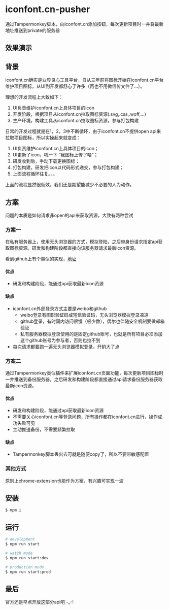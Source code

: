 # iconfont.cn-pusher
通过Tampermonkey脚本，向iconfont.cn添加按钮，每次更新项目时一并将最新地址推送到private的服务器

## 效果演示

## 背景

iconfont.cn确实是业界良心工具平台，自从三年前将图标开始在iconfont.cn平台维护项目图标，从UI到开发都舒心了许多（再也不用微信传文件了...）。

理想的开发流程上大致如下：
1. UI负责维护iconfont.cn上具体项目的icon
2. 开发阶段，根据项目从iconfont.cn拉取图标资源(.svg,.css,.woff,...)
3. 生产环境，构建工具从iconfont.cn拉取图标资源，参与打包构建

日常的开发过程就是在1，2，3中不断循环，由于iconfont.cn不提供open api来拉取项目图标，所以实操起来就变成：
1. UI负责维护iconfont.cn上具体项目的icon；
2. UI更新了icon，吼一下 “我图标上传了哈”；
3. 研发收到后，手动下载更换图标；
4. 打包构建，研发把icon以代码形式递交，参与打包构建；
5. 上面流程循环往复。。。

上面的流程显然很低效，我们还是期望能减少不必要的人为动作。

## 方案

问题的本质是如何请求非open的api来获取资源，大致有两种尝试


### 方案一
在私有服务器上，使用无头浏览器的方式，模拟登陆，之后带身份请求指定api获取图标资源。研发和构建阶段都直接向该服务器请求最新icon资源。

看到github上有个类似的实现，[地址](https://github.com/lomocc/get-iconfont-svg)


#### 优点
- 研发和构建阶段，能通过api获取最新icon资源

#### 缺点
- iconfont.cn外部登录方式主要是weibo和github
  - weibo登录有图形验证码或短信验证码，无头浏览器模拟登录凉凉
  - github登录，有时国内访问很慢（极少数），偶尔也伴随安全机制要做邮箱验证
  - 私有服务器模拟登录使用的是固定github账号，也就是所有项目必须添加这个github账号为参与者，否则也拉不到
- 每次请求都要跑一遍无头浏览器模拟登录，开销大了点

### 方案二
通过Tampermonkey类似插件来扩展iconfont.cn页面功能，每次更新项目图标时一并推送到备份服务器，之后研发和构建阶段都直接通过api请求备份服务器获取最新icon资源。


#### 优点
- 研发和构建阶段，能通过api获取最新icon资源
- 不需要关心iconfont.cn等登录问题，所有操作都在iconfont.cn进行，操作成功失败可见
- 主动推送备份，不需要频繁拉取

#### 缺点
- Tampermonkey脚本丢出去可就是随便copy了，所以不要带敏感配置

### 其他方式

原则上chrome-extension也能作为方案，有兴趣可实现一波


## 安装

```bash
$ npm i
```

## 运行

```bash
# development
$ npm run start

# watch mode
$ npm run start:dev

# production mode
$ npm run start:prod
```

## 最后

官方还是早点开放这部分api吧 -_-!


